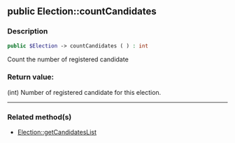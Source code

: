 ## public Election::countCandidates

### Description    

```php
public $Election -> countCandidates ( ) : int
```

Count the number of registered candidate
    

### Return value:   

(int) Number of registered candidate for this election.


---------------------------------------

### Related method(s)      

* [Election::getCandidatesList](../Election%20Class/public%20Election--getCandidatesList.md)    
